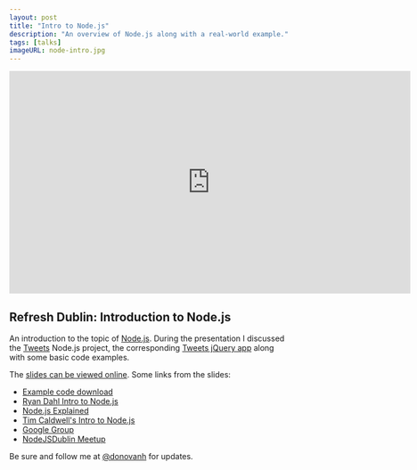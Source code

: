 ```yaml
---
layout: post
title: "Intro to Node.js"
description: "An overview of Node.js along with a real-world example."
tags: [talks]
imageURL: node-intro.jpg
---
```


<div class="video-wrapper">
  <iframe src="http://player.vimeo.com/video/66389561" width="720" height="400" data-height="506" frameborder="0">
  </iframe>
</div>

## Refresh Dublin: Introduction to Node.js

An introduction to the topic of [Node.js](http://nodejs.org). During the presentation I discussed the [Tweets](http://github.com/donovanh/tweets/) Node.js project, the corresponding [Tweets jQuery app](http://github.com/donovanh/tweets-plugin/) along with some basic code examples.

The [slides can be viewed online](http://hop.ie/talks/node-intro/). Some links from the slides:

- [Example code download](http://hop.ie/downloads/node-examples.zip)
- [Ryan Dahl Intro to Node.js](http://www.yuiblog.com/blog/2010/05/20/video-dahl/)
- [Node.js Explained](http://www.youtube.com/watch?v=L0pjVcIsU6A)
- [Tim Caldwell's Intro to Node.js](http://vimeo.com/62943212)
- [Google Group](http://groups.google.com/group/nodejs)
- [NodeJSDublin Meetup](http://www.nodejsdublin.com/)

Be sure and follow me at [@donovanh](http://mastodon.ie/@donovanh) for updates.
